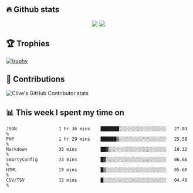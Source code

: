## &#128293; Github stats

<!-- GitHub Readme Streak Stats - https://github.com/DenverCoder1/github-readme-streak-stats -->
<p align="center">

<picture>
  <source 
    srcset="https://github-readme-stats.vercel.app/api?username=clivewalkden&count_private=true&show_icons=true&theme=darcula"
    media="(prefers-color-scheme: dark)"
  />
  <source
    srcset="https://github-readme-stats.vercel.app/api?username=clivewalkden&count_private=true&show_icons=true&theme=calm"
    media="(prefers-color-scheme: light), (prefers-color-scheme: no-preference)"
  />
  <img src="https://github-readme-stats.vercel.app/api?username=clivewalkden&count_private=true&show_icons=true&theme=darcula" />
</picture>

<a href="https://git.io/streak-stats" target="_blank">
  <img src="http://github-readme-streak-stats.herokuapp.com?user=clivewalkden&theme=darcula&date_format=j%20M%5B%20Y%5D" />
</a>

</p>

## &#127942; Trophies
[![trophy](https://github-profile-trophy.vercel.app/?username=clivewalkden&theme=onedark)](https://github.com/clivewalkden/github-profile-trophy)

## &#129309; Contributions
![Clive's GitHub Contributor stats](https://github-contributor-stats.vercel.app/api?username=clivewalkden)

## &#128202; This week I spent my time on
<!--START_SECTION:waka-->

```text
JSON                1 hr 36 mins    ███████░░░░░░░░░░░░░░░░░░   27.83 %
PHP                 1 hr 29 mins    ██████▒░░░░░░░░░░░░░░░░░░   25.58 %
Markdown            35 mins         ██▓░░░░░░░░░░░░░░░░░░░░░░   10.32 %
SmartyConfig        23 mins         █▓░░░░░░░░░░░░░░░░░░░░░░░   06.66 %
HTML                19 mins         █▒░░░░░░░░░░░░░░░░░░░░░░░   05.60 %
CSV/TSV             15 mins         █░░░░░░░░░░░░░░░░░░░░░░░░   04.40 %
```

<!--END_SECTION:waka-->
